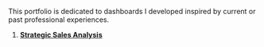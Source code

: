 This portfolio is dedicated to dashboards I developed inspired by current or past professional experiences.


1. **[Strategic Sales Analysis](https://github.com/suefn/Dashboards/blob/main/an%C3%A1lises-estrat%C3%A9gicas/evolu%C3%A7%C3%A3o-vendas/An%C3%A1lise%20Estrat%C3%A9gica.pdf)**
